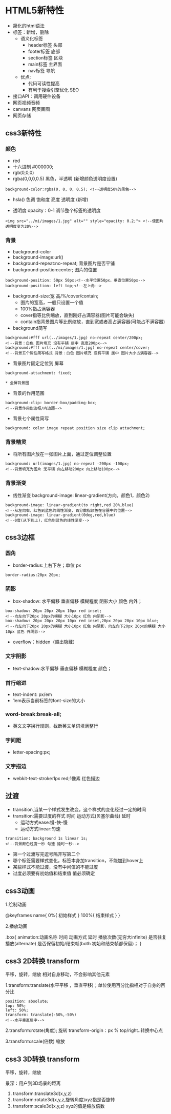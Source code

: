 # HTML5新特性
* 简化的html语法
* 标签：新增，删除
    * 语义化标签
        * header标签 头部
        * footer标签 底部
        * section标签 区块
        * main标签 主界面
        * nav标签 导航
    * 优点:
        * 代码可读性提高
        * 有利于搜索引擎优化 SEO
* 接口API：调用硬件设备
* 网页视频音频
* canvans 网页画图
* 网页存储

## css3新特性
### 颜色
* red
* 十六进制 #000000;
* rgb(0,0,0)
* rgba(0,0,0,0.5) 黑色，半透明 (新增颜色透明度设置)
```
background-color:rgba(0, 0, 0, 0.5); <!--透明度50%的黑色-->
```
* hsla() 色调 饱和度 亮度 透明度 (新增)


* 透明度 opacity：0-1  调节整个标签的透明度
```
<img src="../mi/images/1.jpg" alt="" style="opacity: 0.2;"> <!--使图片透明度变为20%-->
```
### 背景
* background-color
* background-image:url()
* background-repeat:no-repeat; 背景图片是否平铺
* background-position:center; 图片的位置
```
background-position: 50px 50px;<!--水平位置50px，垂直位置50px-->
background-position: left top;<!--左上角-->

```


* background-size:宽 高/%/cover/contain;
    * 图片的宽高，一般只设置一个值
    * 100%指占满容器
    * cover指等比例缩放，直到刚好占满容器(图片可能会缺失)
    * contain指背景图片等比例缩放，直到宽或者高占满容器(可能占不满容器)
* background简写
```
background:#fff url(../images/1.jpg) no-repeat center/200px;
<!--背景：白色 图片填充 没有平铺 居中 宽度200px-->
background:#fff url(../mi/images/1.jpg) no-repeat center/cover;
<!--背景五个属性简写格式 背景：白色 图片填充 没有平铺 居中 图片大小占满容器-->
```
* 背景图片固定定位到 屏幕
```
background-attachment: fixed;
```
    * 全屏背景图
* 背景的作用范围
```
background-clip: border-box/padding-box;
<!--背景作用到边框/内边距-->
```
* 背景七个属性简写
```
background: color image repeat position size clip attachment;
```

### 背景精灵
* 将所有图片放在一张图片上面，通过定位调整位置
```
background: url(images/1.jpg) no-repeat -200px -100px;
<!--背景填充为图片 无平铺 向左移动200px 向上移动100px-->
```

### 背景渐变
* 线性渐变  background-image: linear-gradient(方向，颜色1，颜色2)
```
background-image: linear-gradient(to right,red 20%,blue)
<!--从左向右，红色到蓝色的线性渐变，百分数指颜色在容器中的位置-->
background-image: linear-gradient(0deg,red,blue)
<!--0度(从下到上)，红色到蓝色的线性渐变-->
```
## css3边框
### 圆角
* border-radius:上右下左；单位 px
```
border-radius:20px 20px;
```
### 阴影
* box-shadow: 水平偏移 垂直偏移 模糊程度 阴影大小 颜色 内外；
```
box-shadow: 20px 20px 20px 10px red inset;
<!--向左向下20px 20px的模糊 大小10px 红色 内阴影-->
box-shadow: 20px 20px 20px 10px red inset,20px 20px 20px 10px blue;
<!--向左向下20px 20px的模糊 大小10px 红色 内阴影，向左向下20px 20px的模糊 大小10px 蓝色 外阴影-->
```
* overflow：hidden（超出隐藏）

### 文字阴影
* text-shadow:水平偏移 垂直偏移 模糊程度 颜色；

### 首行缩进
* text-indent: px/em
* 1em表示当前标签的font-size的大小

### word-break:break-all;
* 英文文字换行规则，截断英文单词填满整行

### 字间距
* letter-spacing:px;

### 文字描边
* webkit-text-stroke:1px red;1像素 红色描边

## 过渡
* transition,当某一个样式发生改变，这个样式的变化经过一定的时间
* transition:需要过度的样式 时间 运动方式(贝塞尔曲线) 延时
    * 运动方式ease:慢-快-慢
    * 运动方式linear:匀速
```
transition: background 1s linear 1s;
<!--背景颜色过度一秒 匀速 延时一秒-->
```
* 第一个过渡写完逗号隔开写第二个
* 哪个标签需要样式变化，标签本身加transition，不能加到hover上
* 某些样式不能过渡，没有中间值的不能过度
* 过度必须要有初始值和结束值 值必须确定

## css3动画
1.绘制动画

@keyframes name{
    0%{
        初始样式
    }
    100%{
        结束样式
    }
}

2.播放动画

.box{
    animation:动画名称 时间 动画方式 延时 播放次数(无穷大infinite) 是否往复播放(alternate) 是否保留初始/结束帧(both 初始和结束帧都保留)；
}

## css3 2D转换 transform
平移，旋转，缩放
相对自身移动，不会影响其他元素

1.transform:translate(水平平移 ，垂直平移)；单位使用百分比指相对于自身的百分比
```
position: absolute;
top: 50%;
left: 50%;
transform: translate(-50%,-50%)
<!--水平垂直居中-->
```

2.transform:rotate(角度);       旋转  transform-origin：px % top/right..转换中心点

3.transform:scale(倍数)   缩放
## css3 3D转换  transform
平移，旋转，缩放

景深：用户到3D场景的距离

1. transform:translate3d(x,y,z)
2. transform:rotate3d(x,y,z,旋转角度)xyz指是否旋转
3. transform:scale3d(x,y,z)   xyz的值是缩放倍数